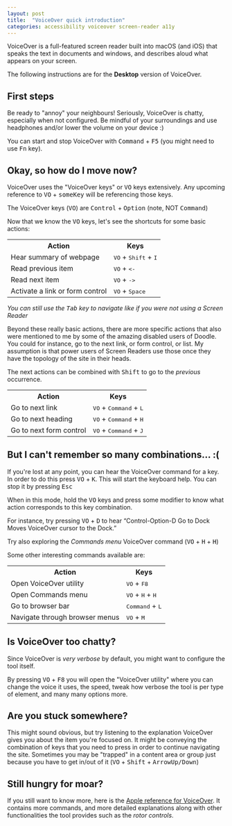```yaml
---
layout: post
title:  "VoiceOver quick introduction"
categories: accessibility voiceover screen-reader a11y
---
```


<section class="post-section">
    <p class="post-paragraph">VoiceOver is a full-featured screen reader built into macOS (and iOS) that speaks the text in documents and windows, and describes aloud what appears on your screen.</p> 
    <p class="post-paragraph">The following instructions are for the <strong>Desktop</strong> version of VoiceOver.</p>
</section>
<section class="post-section">
    <h2 class="post-section-title">First steps</h2>
    <p class="post-paragraph">Be ready to "annoy" your neighbours! Seriously, VoiceOver is chatty, especially when not configured. Be mindful of your surroundings and use headphones and/or lower the volume on your device :)</p> 
    <p class="post-paragraph">You can start and stop VoiceOver with <kbd>Command</kbd> + <kbd>F5</kbd> (you might need to use <kbd>Fn</kbd> key).</p>
</section>
<section class="post-section">
    <h2 class="post-section-title">Okay, so how do I move now?</h2>
    <p class="post-paragraph">VoiceOver uses the "VoiceOver keys" or <kbd>VO</kbd> keys extensively. Any upcoming reference to <kbd>VO</kbd> + <kbd>someKey</kbd> will be referencing those keys.</p> 
    <p class="post-paragraph">The VoiceOver keys (<kbd>VO</kbd>) are <kbd>Control</kbd> + <kbd>Option</kbd> (note, NOT <kbd>Command</kbd>)</p>
    <p class="post-paragraph">Now that we know the <kbd>VO</kbd> keys, let's see the shortcuts for some basic actions:</p>
    <table class="post-table">
        <tr>
            <th>Action</th>
            <th>Keys</th>
        </tr>
        <tr>
            <td>Hear summary of webpage</td>
            <td><kbd>VO</kbd> + <kbd>Shift</kbd> + <kbd>I</kbd></td>
        </tr>
        <tr>
            <td>Read previous item</td>
            <td><kbd>VO</kbd> + <kbd><-</kbd></td>
        </tr>
        <tr>
            <td>Read next item</td>
            <td><kbd>VO</kbd> + <kbd>-></kbd></td>
        </tr>
        <tr>
            <td>Activate a link or form control</td>
            <td><kbd>VO</kbd> + <kbd>Space</kbd></td>
        </tr>
    </table>
    <p class="post-paragraph"><em>You can still use the <kbd>Tab</kbd> key to navigate like if you were not using a Screen Reader</em></p>
    <p class="post-paragraph">Beyond these really basic actions, there are more specific actions that also were mentioned to me by some of the amazing disabled users of Doodle. You could for instance, go to the next link, or form control, or list. My assumption is that power users of Screen Readers use those once they have the topology of the site in their heads.</p>
    <p class="post-paragraph">The next actions can be combined with <kbd>Shift</kbd> to go to the <em>previous</em> occurrence.</p>
    <table class="post-table">
        <tr>
            <th>Action</th>
            <th>Keys</th>
        </tr>
        <tr>
            <td>Go to next link</td>
            <td><kbd>VO</kbd> + <kbd>Command</kbd> + <kbd>L</kbd></td>
        </tr>
        <tr>
            <td>Go to next heading</td>
            <td><kbd>VO</kbd> + <kbd>Command</kbd> + <kbd>H</kbd></td>
        </tr>
        <tr>
            <td>Go to next form control</td>
            <td><kbd>VO</kbd> + <kbd>Command</kbd> + <kbd>J</kbd></td>
        </tr>
    </table>
</section>
<section class="post-section">
    <h2 class="post-section-title">But I can't remember so many combinations... :(</h2>
    <p class="post-paragraph">If you're lost at any point, you can hear the VoiceOver command for a key. In order to do this press <kbd>VO</kbd> + <kbd>K</kbd>. This will start the keyboard help. You can stop it by pressing <kbd>Esc</kbd></p>
    <p class="post-paragraph">When in this mode, hold the <kbd>VO</kbd> keys and press some modifier to know what action corresponds to this key combination.</p> 
    <p class="post-paragraph">For instance, try pressing <kbd>VO</kbd> + <kbd>D</kbd> to hear “Control-Option-D Go to Dock Moves VoiceOver cursor to the Dock.”</p> 
    <p class="post-paragraph">Try also exploring the <em>Commands menu</em> VoiceOver command (<kbd>VO</kbd> + <kbd>H</kbd> + <kbd>H</kbd>)</p> 
    <p class="post-paragraph">Some other interesting commands available are:</p>
    <table class="post-table">
        <tr>
            <th>Action</th>
            <th>Keys</th>
        </tr>
        <tr>
            <td>Open VoiceOver utility </td>
            <td><kbd>VO</kbd> + <kbd>F8</kbd></td>
        </tr>
        <tr>
            <td>Open Commands menu</td>
            <td><kbd>VO</kbd> + <kbd>H</kbd> + <kbd>H</kbd></td>
        </tr>
        <tr>
            <td>Go to browser bar </td>
            <td><kbd>Command</kbd> + <kbd>L</kbd></td>
        </tr>
        <tr>
            <td>Navigate through browser menus</td>
            <td><kbd>VO</kbd> + <kbd>M</kbd></td>
        </tr>
    </table>
</section>
<section class="post-section">
    <h2 class="post-section-title">Is VoiceOver too chatty?</h2>
    <p class="post-paragraph">Since VoiceOver is <em>very verbose</em> by default, you might want to configure the tool itself.</p>
    <p class="post-paragraph">By pressing <kbd>VO</kbd> + <kbd>F8</kbd> you will open the "VoiceOver utility" where you can change the voice it uses, the speed, tweak how verbose the tool is per type of element, and many many options more.</p>
</section>
<section class="post-section">
    <h2 class="post-section-title">Are you stuck somewhere?</h2>
    <p class="post-paragraph">This might sound obvious, but try listening to the explanation VoiceOver gives you about the item you're focused on. It might be conveying the combination of keys that you need to press in order to continue navigating the site. Sometimes you may be "trapped" in a content area or group just because you have to get in/out of it (<kbd>VO</kbd> + <kbd>Shift</kbd> + <kbd>ArrowUp/Down</kbd>)</p>
</section>
<section class="post-section">
    <h2 class="post-section-title">Still hungry for moar?</h2>
<p class="post-paragraph">If you still want to know more, here is the <a href="https://help.apple.com/voiceover/info/guide/10.12/" target="_blank">Apple reference for VoiceOver</a>. It contains more commands, and more detailed explanations along with other functionalities the tool provides such as the <em>rotor controls</em>.</p>
